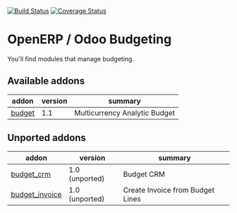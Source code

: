 [![Build Status](https://travis-ci.org/OCA/account-budgeting.svg?branch=master)](https://travis-ci.org/OCA/account-budgeting)
[![Coverage Status](https://coveralls.io/repos/OCA/account-budgeting/badge.png?branch=master)](https://coveralls.io/r/OCA/account-budgeting?branch=master)

OpenERP / Odoo Budgeting
========================

You'll find modules that manage budgeting.

[//]: # (addons)
Available addons
----------------
addon | version | summary
--- | --- | ---
[budget](budget/) | 1.1 | Multicurrency Analytic Budget

Unported addons
---------------
addon | version | summary
--- | --- | ---
[budget_crm](budget_crm/) | 1.0 (unported) | Budget CRM
[budget_invoice](budget_invoice/) | 1.0 (unported) | Create Invoice from Budget Lines

[//]: # (end addons)
